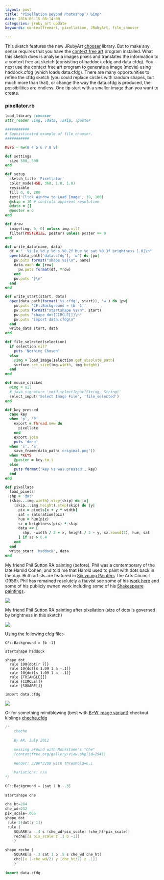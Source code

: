 ```yaml
---
layout: post
title: "Pixellation Beyond Photoshop / Gimp"
date: 2016-06-15 06:14:00
categories: jruby_art update
keywords: contextfreeart, pixellation, JRubyArt, file_chooser

---
```


This sketch features the new JRubyArt [chooser][file_chooser] library. But to make any sense requires that you have the [context free art][context] program installed. What this sketch does is analyse a images pixels and translates the information to a context free art sketch (consisting of haddock.cfdg and data.cfdg). You next use the context free art program to generate a image (movie) using haddock.cfdg (which loads data.cfdg). There are many opportunities to refine the cfdg sketch (you could replace circles with random shapes, but much more than that), or change the way the data.cfdg is produced, the possibilities are endless. One tip start with a smaller image than you want to create.

### pixellator.rb ###

```ruby
load_library :chooser
attr_reader :img, :data, :skip, :poster

###########
# Sophisticated example of file chooser.
###########

KEYS = %w(0 4 5 6 7 8 9)

def settings
  size 500, 500
end

def setup
  sketch_title 'Pixellator'
  color_mode(HSB, 360, 1.0, 1.0)
  resizable
  fill 0, 0, 200
  text('Click Window to Load Image', 10, 100)
  @skip = 10 # controls apparent resolution
  @data = []
  @poster = 0
end

def draw
  image(img, 0, 0) unless img.nil?
  filter(POSTERIZE, poster) unless poster == 0
end

def write_data(name, data)
  df = "  %s [x %d y %d s %0.2f hue %d sat %0.3f brightness 1.0]\n"
  open(data_path('data.cfdg'), 'w') do |pw|
    pw.puts format("shape %s{\n", name)
    data.each do |row|
      pw.puts format(df, *row)
    end
    pw.puts "}\n"
  end
end

def write_start(start, data)
  open(data_path(format('%s.cfdg', start)), 'w') do |pw|
    pw.puts 'CF::Background = [b -1]'
    pw.puts format("startshape %s\n", start)
    pw.puts "shape dot{CIRCLE[]}\n"
    pw.puts "import data.cfdg\n"
  end
  write_data start, data
end

def file_selected(selection)
  if selection.nil?
    puts 'Nothing Chosen'
  else
    @img = load_image(selection.get_absolute_path)
    surface.set_size(img.width, img.height)
  end
end

def mouse_clicked
  @img = nil
  # java_signature 'void selectInput(String, String)'
  select_input('Select Image File', 'file_selected')
end

def key_pressed
  case key
  when 'p', 'P'
    export = Thread.new do
      pixellate
    end
    export.join
    puts 'done'
  when 's', 'S'
    save_frame(data_path('original.png'))
  when *KEYS
    @poster = key.to_i
  else
    puts format('key %s was pressed', key)
  end
end

def pixellate
  load_pixels
  shp = 'dot'
  (skip...img.width).step(skip) do |x|
    (skip...img.height).step(skip) do |y|
      pix = pixels[x + y * width]
      sat = saturation(pix)
      hue = hue(pix)
      sz = brightness(pix) * skip
      data << [
        shp, -width / 2 + x, height / 2 - y, sz.round(2), hue, sat
      ] if sz > 0.4
    end
  end
  write_start 'haddock', data
end

```

My friend Phil Sutton RA painting (before). Phil was a contemporary of the late Harold Cohen, and told me that Harold used to paint with dots back in the day. Both artists are featured in [Six young Painters][six] The Arts Council (1956). Phil has remained resolutely a fauvist see some of his [work here][work] and some of his publicly owned work including some of his [Shakespeare paintings][shake].

<img src="/assets/before.png" />

My friend Phil Sutton RA painting after pixellation (size of dots is governed by brightness in this sketch)

<img src="/assets/after.png" />

Using the following cfdg file:-

```cfdg
CF::Background = [b -1]

startshape haddock

shape dot
  rule 100{dot[r 7]}
  rule 10{dot[s 1.09 1 a -.1]}
  rule 10{dot[s 1.09 1 a -.1]}
  rule {TRIANGLE[]}
  rule {CIRCLE[]}
  rule {SQUARE[]}

import data.cfdg
```

<img src="/assets/variation.png" />

Or for something mindblowing (best with [B+W image variant][gray]) checkout kiplings [cheche.cfdg][cheche]

```c++
/*
    cheche
 
    By AK, July 2012
 
    messing around with Monkstone's "Che"
    (contextfree.org/gallery/view.php?id=2941)
 
    Render: 3200*3200 with threshold=0.1
 
    Variations: n/a
*/
 
CF::Background = [sat 1 b -.3]
 
startshape che
 
che_ht=284
che_wd=232
pix_scale=.006
shape dot
 rule 3{dot[z 1]}
 rule {
    SQUARE[a -.4 s (che_wd*pix_scale) (che_ht*pix_scale)]
    reche[[s pix_scale z .1 b -1]]
    }
 
shape reche {
    SQUARE[a -.3 sat 1 b .5 s che_wd che_ht]
    che[[x (-che_wd/2) y (che_ht/2) z .1]]
    }
 
import data.cfdg
```

[context]:http://www.contextfreeart.org
[cheche]:http://www.contextfreeart.org/gallery/view.php?id=2945
[jruby_art]:https://ruby-processing.github.io/JRubyArt/
[file_chooser]:https://ruby-processing.github.io/classes/chooser
[six]:https://www.amazon.co.uk/Six-Young-Painters-Michael-Andrews/dp/B00NRMKB6G
[work]:http://www.philipsuttonra.com/
[shake]:https://artuk.org/discover/artworks/search/actor:sutton-philip-b-1928
[gray]:https://github.com/ruby-processing/JRubyArt-examples/blob/master/processing_app/library/file_chooser/gray.rb
